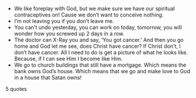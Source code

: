  - We like foreplay with God, but we make sure we have our spiritual contraceptives on! Cause we don’t want to conceive nothing.
 - I’m not leaving you if you don’t leave me.
 - You can’t undo yesterday, you can work on today, tomorrow, you will wonder how you screwed up 2 days in a row.
 - The doctor can X-Ray you and say, ‘You got cancer.’ And then you go home and God let me see, does Christ have cancer? If Christ don’t, I don’t have cancer. All I need to do is get a picture of what he looks like. Because, if I can see Him I become like Him.
 - We go to church buildings that still have a mortgage. Which means the bank owns God’s house. Which means that we go and make love to God in a house that Satan owns!

5 quotes